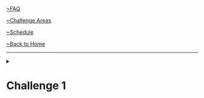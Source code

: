 [~FAQ](/faq.md)

[~Challenge Areas](/challenge-areas.md)

[~Schedule](/schedule)

[~Back to Home](/)

********************************************
<details>
<summary> <h1> Challenge 1 </h1> </summary>
<h2>Description</h2>
<br>
<h2>Considerations</h2>
<br>
<h2>Constraints</h2>
<br>
<h2>Recommended Resources and Research</h2>
<br>
<h2>Case Studies / Research Examples</h2>
<br>
</details>
